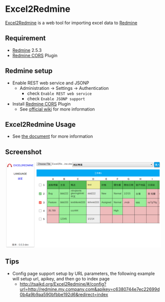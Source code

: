 Excel2Redmine
=============

[Excel2Redmine]: http://tsaikd.org/Excel2Redmine/
[Redmine]: http://www.redmine.org/
[Redmine CORS]: http://www.redmine.org/plugins/redmine_cors

[Excel2Redmine][] is a web tool for importing excel data to [Redmine][]

## Requirement

* [Redmine][] 2.5.3
* [Redmine CORS][] Plugin

## Redmine setup

* Enable REST web service and JSONP
	* Administration -> Settings -> Authentication
		* check `Enable REST web service`
		* check `Enable JSONP support`
* Install [Redmine CORS][] Plugin
	* See [official wiki](http://www.redmine.org/projects/redmine/wiki/Plugins) for more information

## Excel2Redmine Usage

* See [the document](doc/userguide.md) for more information

## Screenshot

![](doc/screenshot.png)

## Tips

* Config page support setup by URL parameters, the following example will setup url, apikey, and then go to index page
	* http://tsaikd.org/Excel2Redmine/#/config?url=http://redmine.my.company.com&apikey=c6380744e7ec22699d0b4a9b9aa590bfbbe192d6&redirect=index
